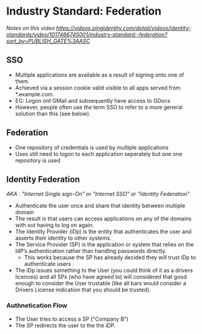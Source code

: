 # Industry Standard: Federation
*Notes on this video https://videos.pingidentity.com/detail/videos/identity-standards/video/1017466745001/industry-standard:-federation?sort_by=PUBLISH_DATE%3AASC*

## SSO
 - Multiple applications are available as a result of signing onto one of them.
 - Achieved via a session cookie valid visible to all apps served from *.example.com.
 - EG: Logon ont GMail and subsequently have access to GDocs
 - However, people often use the term SSO to refer to a more general solution than this (see below).

## Federation
 - One repository of credentials is used by multiple applications
 - Uses still need to logon to each application seperately but one one repository is used

## Identity Federation
*AKA : "Internet Single sign-On" or "Internet SSO" or "Identity Federation"*

 - Authenticate the user once and share that identity between multiple domain
 - The result is that users can access applications on any of the domains with out having to log on again.
 - The Identity Provider (iDp) is the entity that authenticates the user and asserts their identity to other systems.
 - The Service Provider (SP) is the application or system that relies on the IdP’s authentication rather than handling passwords directly.
   - This works because the SP has already decided they will trust iDp to authenticate users .
 - The iDp issues something to the User (you could think of it as a drivers licences) and all SPs (who have agreed to) will considered that good enough to consider the User trustable (like all bars would consider a Drivers License indication that you should be trusted).

### Authnetication Flow
 - The User tries to access a SP ("Company B")
 - The SP redirects the user to the the iDP.
